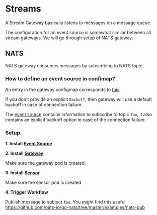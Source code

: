 # Streams

A Stream Gateway basically listens to messages on a message queue.

The configuration for an event source is somewhat similar between all stream gateways. We will go through setup of NATS gateway.

## NATS

NATS gateway consumes messages by subscribing to NATS topic.

### How to define an event source in confimap?
An entry in the gateway configmap corresponds to [this](https://github.com/argoproj/argo-events/blob/39fd5b8592e27c869dcc6cf2b0e6fee1d56622f2/gateways/core/stream/nats/config.go#L33-L40).

If you don't provide an explicit `Backoff`, then gateway will use a default backoff in case of connection failure.

The [event source](../../examples/gateways/nats-gateway-configmap.yaml) contains information to subscribe to topic `foo`, it also contains an explicit backoff option
in case of the connection failure.

### Setup

**1. Install [Event Source](../../examples/event-sources/nats.yaml)**

**2. Install [Gateway](../../examples/gateways/nats.yaml)**

Make sure the gateway pod is created.

**3. Install [Sensor](../../examples/sensors/nats.yaml)**

Make sure the sensor pod is created

**4. Trigger Workflow**

Publish message to subject `foo`. 
You might find this useful https://github.com/nats-io/go-nats/tree/master/examples/nats-pub

